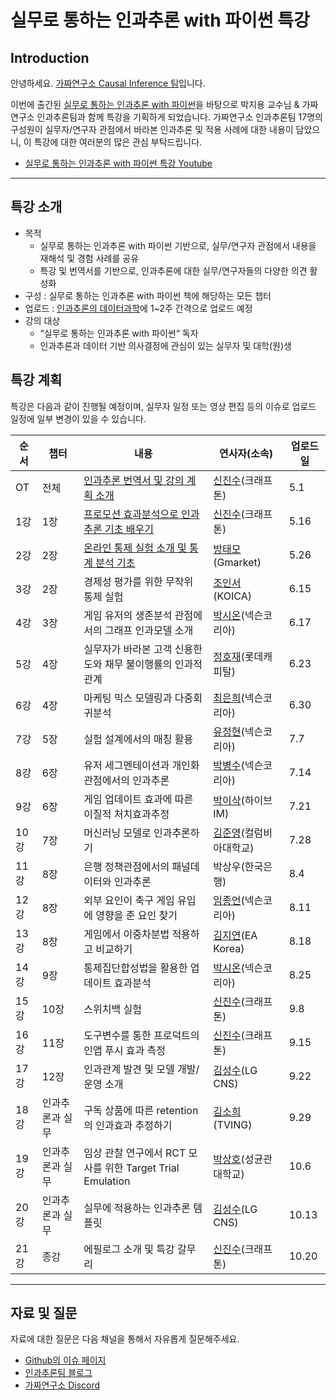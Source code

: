 # 실무로 통하는 인과추론 with 파이썬 특강

## Introduction
안녕하세요. [가짜연구소 Causal Inference 팀](https://pseudo-lab.com/6bbf03d9f11d4af687c0f03c6db39b1b)입니다.   

이번에 출간된 [실무로 통하는 인과추론 with 파이썬](https://product.kyobobook.co.kr/detail/S000212577153)을 바탕으로 박지용 교수님 & 가짜연구소 인과추론팀과 함께 특강을 기획하게 되었습니다. 가짜연구소 인과추론팀 17명의 구성원이 실무자/연구자 관점에서 바라본 인과추론 및 적용 사례에 대한 내용이 담았으니, 이 특강에 대한 여러분의 많은 관심 부탁드립니다.
- [실무로 통하는 인과추론 with 파이썬 특강 Youtube](https://www.youtube.com/playlist?list=PLKKkeayRo4PWuwIL0_C7n_QQQ_at6CpoE)

------------

## 특강 소개
- 목적 
    - 실무로 통하는 인과추론 with 파이썬 기반으로, 실무/연구자 관점에서 내용을 재해석 및 경험 사례를 공유
    - 특강 및 번역서를 기반으로, 인과추론에 대한 실무/연구자들의 다양한 의견 활성화
- 구성 : 실무로 통하는 인과추론 with 파이썬 책에 해당하는 모든 챕터
- 업로드 : [인과추론의 데이터과학](https://www.youtube.com/@causaldatascience)에 1~2주 간격으로 업로드 예정
- 강의 대상
    - “실무로 통하는 인과추론 with 파이썬“ 독자
    - 인과추론과 데이터 기반 의사결정에 관심이 있는 실무자 및 대학(원)생


## 특강 계획
특강은 다음과 같이 진행될 예정이며, 실무자 일정 또는 영상 편집 등의 이슈로 업로드 일정에 일부 변경이 있을 수 있습니다.

| 순서 | 챕터 | 내용 | 연사자(소속) | 업로드일
|---------|---------|------|--------|-------------|
| OT | 전체 | [인과추론 번역서 및 강의 계획 소개](https://github.com/CausalInferenceLab/causal-inference-lecture/blob/main/Lecture%20Notes/00_%EC%98%A4%EB%A6%AC%EC%97%94%ED%85%8C%EC%9D%B4%EC%85%98.pdf) | [신진수](https://www.linkedin.com/in/jinsoo-shin-436060162/)(크래프톤) | 5.1 |
| 1강 | 1장 | [프로모션 효과분석으로 인과추론 기초 배우기](https://github.com/CausalInferenceLab/causal-inference-lecture/blob/main/Lecture%20Notes/01_%ED%94%84%EB%A1%9C%EB%AA%A8%EC%85%98%20%ED%9A%A8%EA%B3%BC%EB%B6%84%EC%84%9D%EC%9C%BC%EB%A1%9C%20%EC%9D%B8%EA%B3%BC%EC%B6%94%EB%A1%A0%20%EA%B8%B0%EC%B4%88%20%EB%B0%B0%EC%9A%B0%EA%B8%B0.pdf) | [신진수](https://www.linkedin.com/in/jinsoo-shin-436060162/)(크래프톤) | 5.16 |
| 2강 | 2장 | [온라인 통제 실험 소개 및 통계 분석 기초](https://github.com/CausalInferenceLab/causal-inference-lecture/blob/main/Lecture%20Notes/02_%EC%98%A8%EB%9D%BC%EC%9D%B8%20%ED%86%B5%EC%A0%9C%20%EC%8B%A4%ED%97%98%20%EC%86%8C%EA%B0%9C%20%EB%B0%8F%20%ED%86%B5%EA%B3%84%20%EB%B6%84%EC%84%9D%20%EA%B8%B0%EC%B4%88.pdf) | [방태모](https://www.linkedin.com/in/taemo/)(Gmarket) | 5.26 |
| 3강 | 2장 | 경제성 평가를 위한 무작위 통제 실험 | [조인서](https://www.linkedin.com/in/yinseo-cho/)(KOICA) | 6.15 |
| 4강 | 3장 | 게임 유저의 생존분석 관점에서의 그래프 인과모델 소개 | [박시온](https://www.linkedin.com/in/rockgoat95/)(넥슨코리아) | 6.17 |
| 5강 | 4장 | 실무자가 바라본 고객 신용한도와 채무 불이행률의 인과적 관계 | [정호재](https://www.linkedin.com/in/wjdghwo/)(롯데캐피탈) | 6.23 |
| 6강 | 4장 | 마케팅 믹스 모델링과 다중회귀분석 | [최은희](https://www.linkedin.com/in/eunhui-choi-96bb652b2/)(넥슨코리아) | 6.30 |
| 7강 | 5장 | 실험 설계에서의 매칭 활용 | [유정현](https://www.linkedin.com/in/jeonghyun-y-750a7b1b2/)(넥슨코리아) | 7.7 |
| 8강 | 6장 | 유저 세그멘테이션과 개인화 관점에서의 인과추론 | [박병수](https://www.linkedin.com/in/byeongsu-park-58249b196/)(넥슨코리아) | 7.14 |
| 9강 | 6장 | 게임 업데이트 효과에 따른 이질적 처치효과추정 | [박이삭](https://www.linkedin.com/in/%EC%9D%B4%EC%82%AD-%EB%B0%95-75a7a916a/)(하이브 IM) | 7.21 |
| 10강 | 7장 | 머신러닝 모델로 인과추론하기 | [김준영](https://www.linkedin.com/in/junsanity0108/)(컬럼비아대학교) | 7.28 |
| 11강 | 8장 | 은행 정책관점에서의 패널데이터와 인과추론 | 박상우(한국은행) | 8.4 |
| 12강 | 8장 | 외부 요인이 축구 게임 유입에 영향을 준 요인 찾기 | [임종언](https://www.linkedin.com/in/%EC%A2%85%EC%96%B8-%EC%9E%84-0523b8174/)(넥슨코리아) | 8.11 |
| 13강 | 8장 | 게임에서 이중차분법 적용하고 비교하기 | [김지연](https://www.linkedin.com/in/jiyeon-k-088823157/)(EA Korea) | 8.18 |
| 14강 | 9장 | 통제집단합성법을 활용한 업데이트 효과분석 | [박시온](https://www.linkedin.com/in/rockgoat95/)(넥슨코리아) | 8.25 |
| 15강 | 10장 | 스위치백 실험 | [신진수](https://www.linkedin.com/in/jinsoo-shin-436060162/)(크래프톤) | 9.8 |
| 16강 | 11장 | 도구변수를 통한 프로덕트의 인앱 푸시 효과 측정 | [신진수](https://www.linkedin.com/in/jinsoo-shin-436060162/)(크래프톤) | 9.15 |
| 17강 | 12장 | 인과관계 발견 및 모델 개발/운영 소개 | [김성수](https://www.linkedin.com/in/%EC%84%B1%EC%88%98-%EA%B9%80-50825717b/)(LG CNS) | 9.22 |
| 18강 | 인과추론과 실무 | 구독 상품에 따른 retention의 인과효과 추정하기 | [김소희](https://www.linkedin.com/in/sohee-kim-9460b6113/)(TVING) | 9.29 |
| 19강 | 인과추론과 실무 | 임상 관찰 연구에서 RCT 모사를 위한 Target Trial Emulation | [박상호](https://www.linkedin.com/in/sangho-park-4220aa22a/)(성균관대학교) | 10.6 |
| 20강 | 인과추론과 실무 | 실무에 적용하는 인과추론 템플릿 | [김성수](https://www.linkedin.com/in/%EC%84%B1%EC%88%98-%EA%B9%80-50825717b/)(LG CNS) | 10.13 |
| 21강 | 종강 | 에필로그 소개 및 특강 갈무리 | [신진수](https://www.linkedin.com/in/jinsoo-shin-436060162/)(크래프톤) | 10.20 |

------------

## 자료 및 질문
자료에 대한 질문은 다음 채널을 통해서 자유롭게 질문해주세요.
- [Github의 이슈 페이지](https://github.com/CausalInferenceLab/causal-inference-lecture/issues)
- [인과추론팀 블로그](https://causalinferencelab.github.io/) 
- [가짜연구소 Discord](https://discord.gg/HeHbFAvmSZ)